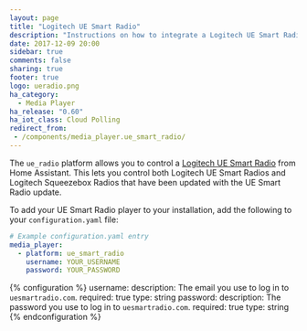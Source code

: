 ```yaml
---
layout: page
title: "Logitech UE Smart Radio"
description: "Instructions on how to integrate a Logitech UE Smart Radio player into Home Assistant."
date: 2017-12-09 20:00
sidebar: true
comments: false
sharing: true
footer: true
logo: ueradio.png
ha_category:
  - Media Player
ha_release: "0.60"
ha_iot_class: Cloud Polling
redirect_from:
 - /components/media_player.ue_smart_radio/
---
```



The `ue_radio` platform allows you to control a [Logitech UE Smart Radio](https://www.uesmartradio.com) from Home Assistant. This lets you control both Logitech UE Smart Radios and Logitech Squeezebox Radios that have been updated with the UE Smart Radio update.

To add your UE Smart Radio player to your installation, add the following to your `configuration.yaml` file:

```yaml
# Example configuration.yaml entry
media_player:
  - platform: ue_smart_radio
    username: YOUR_USERNAME
    password: YOUR_PASSWORD
```

{% configuration %}
username:
  description: The email you use to log in to `uesmartradio.com`.
  required: true
  type: string
password:
  description: The password you use to log in to `uesmartradio.com`.
  required: true
  type: string
{% endconfiguration %}
